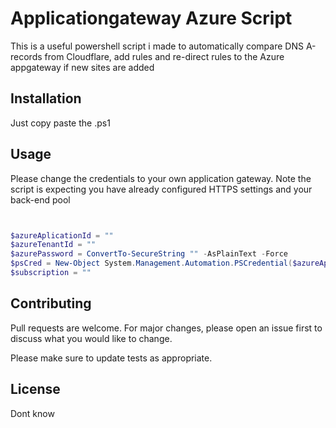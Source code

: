 #  Applicationgateway Azure Script


This is a useful powershell script i made to automatically compare DNS A-records from Cloudflare, add rules and re-direct rules to the Azure appgateway if new sites are added

## Installation

Just copy paste the .ps1



## Usage

Please change the credentials to your own application gateway.
Note the script is expecting you have already configured HTTPS settings and your back-end pool
```powershell


$azureAplicationId = ""
$azureTenantId = ""
$azurePassword = ConvertTo-SecureString "" -AsPlainText -Force
$psCred = New-Object System.Management.Automation.PSCredential($azureAplicationId , $azurePassword)
$subscription = ""

```

## Contributing
Pull requests are welcome. For major changes, please open an issue first to discuss what you would like to change.

Please make sure to update tests as appropriate.

## License
Dont know
